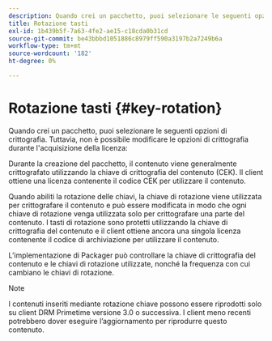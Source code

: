 ```yaml
---
description: Quando crei un pacchetto, puoi selezionare le seguenti opzioni di crittografia. Tuttavia, non è possibile modificare le opzioni di crittografia durante l'acquisizione della licenza
title: Rotazione tasti
exl-id: 1b439b5f-7a63-4fe2-ae15-c18cda0b31cd
source-git-commit: be43bbbd1051886c8979ff590a3197b2a7249b6a
workflow-type: tm+mt
source-wordcount: '182'
ht-degree: 0%

---
```


# Rotazione tasti {#key-rotation}

Quando crei un pacchetto, puoi selezionare le seguenti opzioni di crittografia. Tuttavia, non è possibile modificare le opzioni di crittografia durante l&#39;acquisizione della licenza:

Durante la creazione del pacchetto, il contenuto viene generalmente crittografato utilizzando la chiave di crittografia del contenuto (CEK). Il client ottiene una licenza contenente il codice CEK per utilizzare il contenuto.

Quando abiliti la rotazione delle chiavi, la chiave di rotazione viene utilizzata per crittografare il contenuto e può essere modificata in modo che ogni chiave di rotazione venga utilizzata solo per crittografare una parte del contenuto. I tasti di rotazione sono protetti utilizzando la chiave di crittografia del contenuto e il client ottiene ancora una singola licenza contenente il codice di archiviazione per utilizzare il contenuto.

L’implementazione di Packager può controllare la chiave di crittografia del contenuto e le chiavi di rotazione utilizzate, nonché la frequenza con cui cambiano le chiavi di rotazione.

>[!NOTE]
>
>I contenuti inseriti mediante rotazione chiave possono essere riprodotti solo su client DRM Primetime versione 3.0 o successiva. I client meno recenti potrebbero dover eseguire l’aggiornamento per riprodurre questo contenuto.

